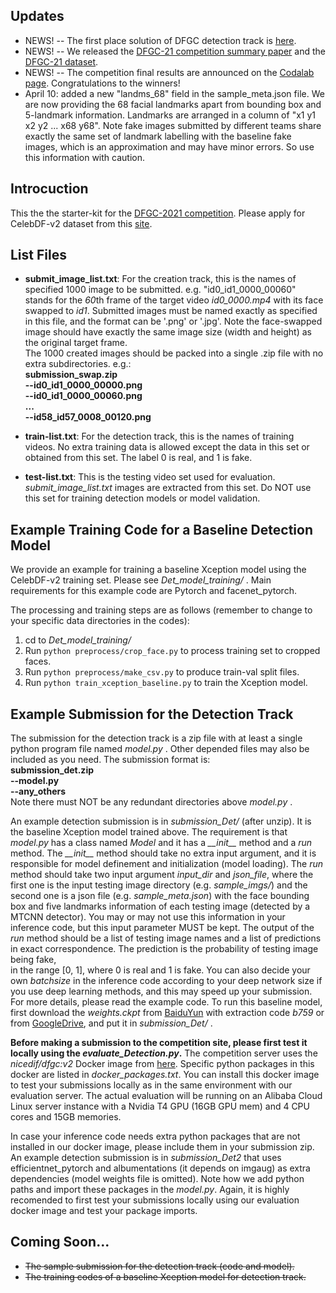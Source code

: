 ## Updates ## 
* NEWS! -- The first place solution of DFGC detection track is [here](https://github.com/beibuwandeluori/DFGC_Detection).
* NEWS! -- We released the [DFGC-21 competition summary paper](https://arxiv.org/abs/2106.01217) and the [DFGC-21 dataset](https://github.com/bomb2peng/DFGC_starterkit/tree/master/DFGC-21%20dataset).
* NEWS! -- The competition final results are announced on the [Codalab page](https://competitions.codalab.org/competitions/29583#learn_the_details-final-results). Congratulations to the winners!
* April 10: added a new "landms_68" field in the sample_meta.json file. We are now providing the 68 facial landmarks apart from bounding box and 5-landmark information. Landmarks are arranged in a column of "x1 y1 x2 y2 ... x68 y68". Note fake images submitted by different teams share exactly the same set of landmark labelling with the baseline fake images, which is an approximation and may have minor errors. So use this information with caution.

## Introcuction ##  
This the the starter-kit for the [DFGC-2021 competition](https://competitions.codalab.org/competitions/29548).
Please apply for CelebDF-v2 dataset from this [site](https://github.com/yuezunli/celeb-deepfakeforensics).

## List Files ##
* **submit_image_list.txt**: For the creation track, this is the names of specified 1000 image to be submitted. e.g. "id0_id1_0000_00060" 
stands for the *60*th frame of the target video *id0_0000.mp4* with its face swapped to *id1*. Submitted images must be 
named exactly as specified in this file, and the format can be '.png' or '.jpg'. Note the face-swapped image should have
exactly the same image size (width and height) as the original target frame.  
The 1000 created images should be packed into a single .zip file with no extra subdirectories. e.g.:  
**submission_swap.zip  
--id0_id1_0000_00000.png  
--id0_id1_0000_00060.png  
...  
--id58_id57_0008_00120.png**

* **train-list.txt**: For the detection track, this is the names of training videos. No extra training data is allowed 
except the data in this set or obtained from this set. The label 0 is real, and 1 is fake.

* **test-list.txt**: This is the testing video set used for evaluation. *submit_image_list.txt* images are extracted from 
this set. Do NOT use this set for training detection models or model validation.

## Example Training Code for a Baseline Detection Model ##
We provide an example for training a baseline Xception model using the CelebDF-v2 training set. Please see *Det_model_training/* .
Main requirements for this example code are Pytorch and facenet_pytorch.

The processing and training steps are as follows (remember to change to your specific data directories in the codes):  
1. cd to *Det_model_training/*  
2. Run `python preprocess/crop_face.py` to process training set to cropped faces.  
3. Run `python preprocess/make_csv.py` to produce train-val split files.
4. Run `python train_xception_baseline.py` to train the Xception model.

## Example Submission for the Detection Track ##
The submission for the detection track is a zip file with at least a single python program file named *model.py* . Other 
depended files may also be included as you need. The submission format is:  
**submission_det.zip  
--model.py  
--any_others**  
Note there must NOT be any redundant directories above *model.py* .

An example detection submission is in *submission_Det/* (after unzip). It is the baseline Xception model trained above. 
The requirement is that *model.py* has a class named *Model* and it has a *\_\_init\_\_* method and a *run* method. 
The *\_\_init\_\_* method should take no extra input argument, and it is responsible for model definement and initialization 
(model loading). The *run* method should take two input argument *input_dir* and *json_file*, where the first one is the 
input testing image directory (e.g. *sample_imgs/*) and the second one is a json file (e.g. *sample_meta.json*) with 
the face bounding box and five landmarks information 
of each testing image (detected by a MTCNN detector). You may or may not use this information in your inference code, 
but this input parameter MUST be kept. The output of the *run* method should be a list of testing image names and 
a list of predictions in exact correspondence. The prediction is the probability of testing image being fake,  
in the range [0, 1], where 0 is real and 1 is fake. You can also decide your own *batchsize* in the inference code according to your deep 
network size if you use deep learning methods, and this may speed up your submission. For more details, please read the 
example code. To run this baseline model, first download the *weights.ckpt* from [BaiduYun](https://pan.baidu.com/s/1GTGQ5qYad99JrdltQM6UKg) 
with extraction code *b759* or from [GoogleDrive](https://drive.google.com/file/d/1ieyYi2Vyd7d_QrbV6YNQeui5OvalWPEj/view?usp=sharing),
 and put it in *submission_Det/* .

**Before making a submission to the competition site, please first test it locally using the *evaluate_Detection.py*.** 
The competition server uses the *nicedif/dfgc:v2* Docker image from [here](https://hub.docker.com/layers/nicedif/dfgc/v2/images/sha256-1fcbe55a19a24ec31495ed713bb00f276ec95c8cae3cbf6964cc2bb079c87a33?context=explore).
Specific python packages in this docker are listed in *docker_packages.txt*. 
You can install this docker image to test your submissions locally as in the same environment with our evaluation server. 
The actual evaluation will be running on an Alibaba Cloud Linux server instance with a Nvidia T4 GPU (16GB GPU mem) and 
4 CPU cores and 15GB memories.

In case your inference code needs extra python packages that are not installed in our docker image, please include them in your submission zip. 
An example detection submission is in *submission_Det2* that uses efficientnet_pytorch and albumentations (it depends on imgaug) as extra dependencies 
(model weights file is omitted). 
Note how we add python paths and import these packages in the *model.py*. Again, it is highly recomended to first test your submissions locally using 
our evaluation docker image and test your package imports.

## Coming Soon... ##
* ~~The sample submission for the detection track (code and model).~~ 
* ~~The training codes of a baseline Xception model for detection track.~~
